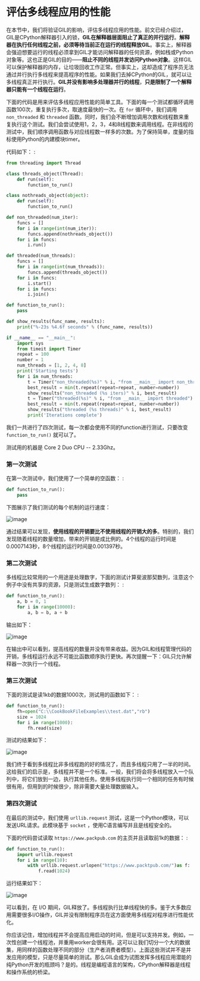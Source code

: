# 评估多线程应用的性能

在本节中，我们将验证GIL的影响，评估多线程应用的性能。前文已经介绍过，GIL是CPython解释器引入的锁，**GIL在解释器层面阻止了真正的并行运行**。**解释器在执行任何线程之前，必须等待当前正在运行的线程释放GIL**。事实上，解释器会强迫想要运行的线程必须拿到GIL才能访问解释器的任何资源，例如栈或Python对象等。这也正是GIL的目的——**阻止不同的线程并发访问Python对象**。这样GIL可以保护解释器的内存，让垃圾回收工作正常。但事实上，这却造成了程序员无法通过并行执行多线程来提高程序的性能。如果我们去掉CPython的GIL，就可以让多线程真正并行执行。**GIL并没有影响多处理器并行的线程**，**只是限制了一个解释器只能有一个线程在运行**。

下面的代码是用来评估多线程应用性能的简单工具。下面的每一个测试都循环调用函数100次，重复执行多次，取速度最快的一次。在 `for` 循环中，我们调用 `non_threaded` 和 `threaded` 函数。同时，我们会不断增加调用次数和线程数来重复执行这个测试。我们会尝试使用1，2，3，4和8线程数来调用线程。在非线程的测试中，我们顺序调用函数与对应线程数一样多的次数。为了保持简单，度量的指标使用Python的内建模块timer。

代码如下： :

```python
from threading import Thread

class threads_object(Thread):
    def run(self):
        function_to_run()

class nothreads_object(object):
    def run(self):
        function_to_run()

def non_threaded(num_iter):
    funcs = []
    for i in range(int(num_iter)):
        funcs.append(nothreads_object())
    for i in funcs:
        i.run()

def threaded(num_threads):
    funcs = []
    for i in range(int(num_threads)):
        funcs.append(threads_object())
    for i in funcs:
        i.start()
    for i in funcs:
        i.join()

def function_to_run():
    pass

def show_results(func_name, results):
    print("%-23s %4.6f seconds" % (func_name, results))

if __name__ == "__main__":
    import sys
    from timeit import Timer
    repeat = 100
    number = 1
    num_threads = [1, 2, 4, 8]
    print('Starting tests')
    for i in num_threads:
        t = Timer("non_threaded(%s)" % i, "from __main__ import non_threaded")
        best_result = min(t.repeat(repeat=repeat, number=number))
        show_results("non_threaded (%s iters)" % i, best_result)
        t = Timer("threaded(%s)" % i, "from __main__ import threaded")
        best_result = min(t.repeat(repeat=repeat, number=number))
        show_results("threaded (%s threads)" % i, best_result)
        print('Iterations complete')
```

我们一共进行了四次测试，每一次都会使用不同的function进行测试，只要改变 `function_to_run()` 就可以了。

测试用的机器是 Core 2 Duo CPU -- 2.33Ghz。

### 第一次测试

在第一次测试中，我们使用了一个简单的空函数： :

```python
def function_to_run():
    pass
```

下图展示了我们测试的每个机制的运行速度：

![image](https://i.loli.net/2021/06/01/fav59GOslPoeMX1.png)

通过结果可以发现，**使用线程的开销要比不使用线程的开销大的多**。特别的，我们发现随着线程的数量增加，带来的开销是成比例的。4个线程的运行时间是0.0007143秒，8个线程的运行时间是0.001397秒。

### 第二次测试

多线程比较常用的一个用途是处理数字，下面的测试计算斐波那契数列，注意这个例子中没有共享的资源，只是测试生成数字数列： :

```python
def function_to_run():
    a, b = 0, 1
    for i in range(10000):
        a, b = b, a + b
```

输出如下：

![image](https://i.loli.net/2021/06/01/ecoJRgqD5wbypzU.png)

在输出中可以看到，提高线程的数量并没有带来收益。因为GIL和线程管理代码的开销，多线程运行永远不可能比函数顺序执行更快。再次提醒一下：GIL只允许解释器一次执行一个线程。

### 第三次测试

下面的测试是读1kb的数据1000次，测试用的函数如下： :

```python
def function_to_run():
    fh=open("C:\\CookBookFileExamples\\test.dat","rb")
    size = 1024
    for i in range(1000):
        fh.read(size)
```

测试的结果如下：

![image](https://i.loli.net/2021/06/01/7gKqaTXvM8xukLV.png)

我们终于看到多线程比非多线程跑的好的情况了，而且多线程只用了一半的时间。这给我们的启示是，多线程并不是一个标准。一般，我们将会将多线程放入一个队列中，将它们放到一边，执行其他任务。使用多线程执行同一个相同的任务有时候很有用，但用到的时候很少，除非需要大量处理数据输入。

### 第四次测试

在最后的测试中，我们使用 `urllib.request` 测试，这是一个Python模块，可以发送URL请求。此模块基于 `socket` ，使用C语言编写并且是线程安全的。

下面的代码尝试读取 `https://www.packpub.com` 的主页并且读取前1k的数据： :

```python
def function_to_run():
    import urllib.request
    for i in range(10):
        with urllib.request.urlopen("https://www.packtpub.com/")as f:
            f.read(1024)
```

运行结果如下：

![image](https://i.loli.net/2021/06/01/cbVEkWYXJxeOTHv.png)

可以看到，在 I/O 期间，GIL释放了。多线程执行比单线程快的多。鉴于大多数应用需要很多I/O操作，GIL并没有限制程序员在这方面使用多线程对程序进行性能优化。

你应该记住，增加线程并不会提高应用启动的时间，但是可以支持并发。例如，一次性创建一个线程池，并重用worker会很有用。这可以让我们切分一个大的数据集，用同样的函数处理不同的部分（生产者消费者模型）。上面这些测试并不是并发应用的模型，只是尽量简单的测试。那么GIL会成为试图发挥多线程应用潜能的纯Python开发的瓶颈吗？是的。线程是编程语言的架构，CPython解释器是线程和操作系统的桥梁。
